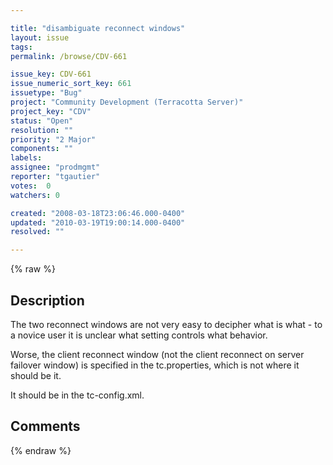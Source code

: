 ```yaml
---

title: "disambiguate reconnect windows"
layout: issue
tags: 
permalink: /browse/CDV-661

issue_key: CDV-661
issue_numeric_sort_key: 661
issuetype: "Bug"
project: "Community Development (Terracotta Server)"
project_key: "CDV"
status: "Open"
resolution: ""
priority: "2 Major"
components: ""
labels: 
assignee: "prodmgmt"
reporter: "tgautier"
votes:  0
watchers: 0

created: "2008-03-18T23:06:46.000-0400"
updated: "2010-03-19T19:00:14.000-0400"
resolved: ""

---
```




{% raw %}



## Description

<div markdown="1" class="description">

The two reconnect windows are not very easy to decipher what is what - to a novice user it is unclear what setting controls what behavior.

Worse, the client reconnect window (not the client reconnect on server failover window) is specified in the tc.properties, which is not where it should be it.

It should be in the tc-config.xml.



</div>

## Comments



{% endraw %}

